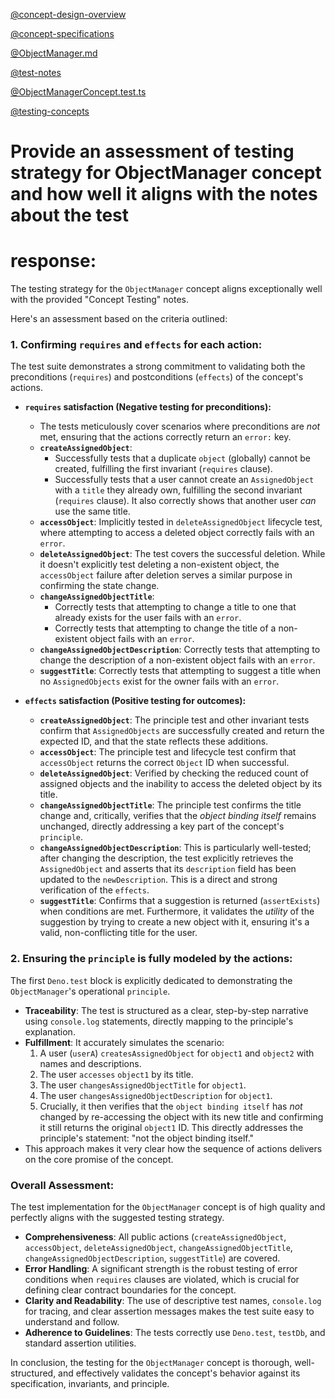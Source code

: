 [@concept-design-overview](../../background/concept-design-overview.md)

[@concept-specifications](../../background/concept-specifications.md)

[@ObjectManager.md](./ObjectManager.md)

[@test-notes](./test-notes.md)

[@ObjectManagerConcept.test.ts](../../../src/concepts/ObjectManager/ObjectManagerConcept.test.ts)

[@testing-concepts](../../background/testing-concepts.md)

# Provide an assessment of testing strategy for ObjectManager concept and how well it aligns with the notes about the test
# response:

The testing strategy for the `ObjectManager` concept aligns exceptionally well with the provided "Concept Testing" notes.

Here's an assessment based on the criteria outlined:

### 1. Confirming `requires` and `effects` for each action:

The test suite demonstrates a strong commitment to validating both the preconditions (`requires`) and postconditions (`effects`) of the concept's actions.

*   **`requires` satisfaction (Negative testing for preconditions):**
    *   The tests meticulously cover scenarios where preconditions are *not* met, ensuring that the actions correctly return an `error:` key.
    *   **`createAssignedObject`**:
        *   Successfully tests that a duplicate `object` (globally) cannot be created, fulfilling the first invariant (`requires` clause).
        *   Successfully tests that a user cannot create an `AssignedObject` with a `title` they already own, fulfilling the second invariant (`requires` clause). It also correctly shows that another user *can* use the same title.
    *   **`accessObject`**: Implicitly tested in `deleteAssignedObject` lifecycle test, where attempting to access a deleted object correctly fails with an `error`.
    *   **`deleteAssignedObject`**: The test covers the successful deletion. While it doesn't explicitly test deleting a non-existent object, the `accessObject` failure after deletion serves a similar purpose in confirming the state change.
    *   **`changeAssignedObjectTitle`**:
        *   Correctly tests that attempting to change a title to one that already exists for the user fails with an `error`.
        *   Correctly tests that attempting to change the title of a non-existent object fails with an `error`.
    *   **`changeAssignedObjectDescription`**: Correctly tests that attempting to change the description of a non-existent object fails with an `error`.
    *   **`suggestTitle`**: Correctly tests that attempting to suggest a title when no `AssignedObjects` exist for the owner fails with an `error`.

*   **`effects` satisfaction (Positive testing for outcomes):**
    *   **`createAssignedObject`**: The principle test and other invariant tests confirm that `AssignedObjects` are successfully created and return the expected ID, and that the state reflects these additions.
    *   **`accessObject`**: The principle test and lifecycle test confirm that `accessObject` returns the correct `Object` ID when successful.
    *   **`deleteAssignedObject`**: Verified by checking the reduced count of assigned objects and the inability to access the deleted object by its title.
    *   **`changeAssignedObjectTitle`**: The principle test confirms the title change and, critically, verifies that the *object binding itself* remains unchanged, directly addressing a key part of the concept's `principle`.
    *   **`changeAssignedObjectDescription`**: This is particularly well-tested; after changing the description, the test explicitly retrieves the `AssignedObject` and asserts that its `description` field has been updated to the `newDescription`. This is a direct and strong verification of the `effects`.
    *   **`suggestTitle`**: Confirms that a suggestion is returned (`assertExists`) when conditions are met. Furthermore, it validates the *utility* of the suggestion by trying to create a new object with it, ensuring it's a valid, non-conflicting title for the user.

### 2. Ensuring the `principle` is fully modeled by the actions:

The first `Deno.test` block is explicitly dedicated to demonstrating the `ObjectManager`'s operational `principle`.

*   **Traceability**: The test is structured as a clear, step-by-step narrative using `console.log` statements, directly mapping to the principle's explanation.
*   **Fulfillment**: It accurately simulates the scenario:
    1.  A user (`userA`) `createsAssignedObject` for `object1` and `object2` with names and descriptions.
    2.  The user `accesses` `object1` by its title.
    3.  The user `changesAssignedObjectTitle` for `object1`.
    4.  The user `changesAssignedObjectDescription` for `object1`.
    5.  Crucially, it then verifies that the `object binding itself` has *not* changed by re-accessing the object with its new title and confirming it still returns the original `object1` ID. This directly addresses the principle's statement: "not the object binding itself."
*   This approach makes it very clear how the sequence of actions delivers on the core promise of the concept.

### Overall Assessment:

The test implementation for the `ObjectManager` concept is of high quality and perfectly aligns with the suggested testing strategy.

*   **Comprehensiveness**: All public actions (`createAssignedObject`, `accessObject`, `deleteAssignedObject`, `changeAssignedObjectTitle`, `changeAssignedObjectDescription`, `suggestTitle`) are covered.
*   **Error Handling**: A significant strength is the robust testing of error conditions when `requires` clauses are violated, which is crucial for defining clear contract boundaries for the concept.
*   **Clarity and Readability**: The use of descriptive test names, `console.log` for tracing, and clear assertion messages makes the test suite easy to understand and follow.
*   **Adherence to Guidelines**: The tests correctly use `Deno.test`, `testDb`, and standard assertion utilities.

In conclusion, the testing for the `ObjectManager` concept is thorough, well-structured, and effectively validates the concept's behavior against its specification, invariants, and principle.
